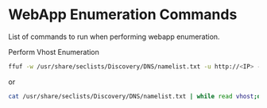 # WebApp Enumeration Commands
List of commands to run when performing webapp enumeration.

Perform Vhost Enumeration
```zsh
ffuf -w /usr/share/seclists/Discovery/DNS/namelist.txt -u http://<IP> -H "HOST: FUZZ.<target.domain>"
```
or 
```zsh
cat /usr/share/seclists/Discovery/DNS/namelist.txt | while read vhost;do echo "\n********\nFUZZING: ${vhost}\n********";curl -s -I http://<IP> -H "HOST: ${vhost}.<target.domain>" | grep "Content-Length: ";done
```
